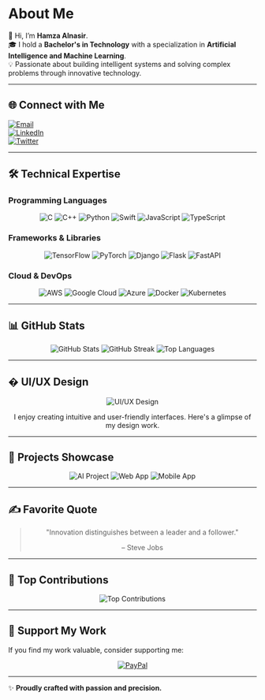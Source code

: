 # About Me
👋 Hi, I’m **Hamza Alnasir**.  
🎓 I hold a **Bachelor's in Technology** with a specialization in **Artificial Intelligence and Machine Learning**.  
💡 Passionate about building intelligent systems and solving complex problems through innovative technology.

---

## 🌐 Connect with Me
[![Email](https://img.shields.io/badge/Email-D14836?logo=gmail&logoColor=white)](mailto:hamzaalnasir7@gmail.com)  
[![LinkedIn](https://img.shields.io/badge/LinkedIn-0077B5?logo=linkedin&logoColor=white)](https://linkedin.com/in/yourprofile)  
[![Twitter](https://img.shields.io/badge/Twitter-1DA1F2?logo=twitter&logoColor=white)](https://twitter.com/yourprofile)  

---

## 🛠️ Technical Expertise
### Programming Languages
<div align="center">
  <img src="https://img.shields.io/badge/c-%2300599C.svg?style=flat&logo=c&logoColor=white" alt="C" />
  <img src="https://img.shields.io/badge/c++-%2300599C.svg?style=flat&logo=c%2B%2B&logoColor=white" alt="C++" />
  <img src="https://img.shields.io/badge/python-3670A0?style=flat&logo=python&logoColor=ffdd54" alt="Python" />
  <img src="https://img.shields.io/badge/swift-F54A2A?style=flat&logo=swift&logoColor=white" alt="Swift" />
  <img src="https://img.shields.io/badge/javascript-%23323330.svg?style=flat&logo=javascript&logoColor=%23F7DF1E" alt="JavaScript" />
  <img src="https://img.shields.io/badge/typescript-%23007ACC.svg?style=flat&logo=typescript&logoColor=white" alt="TypeScript" />
</div>

### Frameworks & Libraries
<div align="center">
  <img src="https://img.shields.io/badge/TensorFlow-%23FF6F00.svg?style=flat&logo=TensorFlow&logoColor=white" alt="TensorFlow" />
  <img src="https://img.shields.io/badge/PyTorch-%23EE4C2C.svg?style=flat&logo=PyTorch&logoColor=white" alt="PyTorch" />
  <img src="https://img.shields.io/badge/django-%23092E20.svg?style=flat&logo=django&logoColor=white" alt="Django" />
  <img src="https://img.shields.io/badge/flask-%23000.svg?style=flat&logo=flask&logoColor=white" alt="Flask" />
  <img src="https://img.shields.io/badge/FastAPI-005571?style=flat&logo=fastapi" alt="FastAPI" />
</div>

### Cloud & DevOps
<div align="center">
  <img src="https://img.shields.io/badge/AWS-%23FF9900.svg?style=flat&logo=amazon-aws&logoColor=white" alt="AWS" />
  <img src="https://img.shields.io/badge/GoogleCloud-%234285F4.svg?style=flat&logo=google-cloud&logoColor=white" alt="Google Cloud" />
  <img src="https://img.shields.io/badge/azure-%230072C6.svg?style=flat&logo=microsoftazure&logoColor=white" alt="Azure" />
  <img src="https://img.shields.io/badge/docker-%230db7ed.svg?style=flat&logo=docker&logoColor=white" alt="Docker" />
  <img src="https://img.shields.io/badge/kubernetes-%23326ce5.svg?style=flat&logo=kubernetes&logoColor=white" alt="Kubernetes" />
</div>

---

## 📊 GitHub Stats
<div align="center">
  <img src="https://github-readme-stats.vercel.app/api?username=HamzaAlnasir&theme=default&hide_border=false&include_all_commits=true&count_private=true" alt="GitHub Stats" />
  <img src="https://github-readme-streak-stats.herokuapp.com/?user=HamzaAlnasir&theme=default&hide_border=false" alt="GitHub Streak" />
  <img src="https://github-readme-stats.vercel.app/api/top-langs/?username=HamzaAlnasir&theme=default&hide_border=false&include_all_commits=true&count_private=true&layout=compact" alt="Top Languages" />
</div>

---

## � UI/UX Design
<div align="center">
  <img src="https://via.placeholder.com/400x200.png/0077B5/FFFFFF?text=UI/UX+Design" alt="UI/UX Design" />
  <p>I enjoy creating intuitive and user-friendly interfaces. Here's a glimpse of my design work.</p>
</div>

---

## 🎨 Projects Showcase
<div align="center">
  <img src="https://via.placeholder.com/400x200.png/FF6F00/FFFFFF?text=AI+Project" alt="AI Project" />
  <img src="https://via.placeholder.com/400x200.png/00ADD8/FFFFFF?text=Web+App" alt="Web App" />
  <img src="https://via.placeholder.com/400x200.png/092E20/FFFFFF?text=Mobile+App" alt="Mobile App" />
</div>

---

## ✍️ Favorite Quote
<div align="center">
  <blockquote>
    <p>"Innovation distinguishes between a leader and a follower."</p>
    <footer>– Steve Jobs</footer>
  </blockquote>
</div>

---

## 🚀 Top Contributions
<div align="center">
  <img src="https://github-contributor-stats.vercel.app/api?username=HamzaAlnasir&limit=5&theme=default&combine_all_yearly_contributions=true" alt="Top Contributions" />
</div>

---

## 🙌 Support My Work
If you find my work valuable, consider supporting me:  
<div align="center">
  <a href="https://paypal.me/alnasirhamza-1@oksbi">
    <img src="https://img.shields.io/badge/PayPal-00457C?style=for-the-badge&logo=paypal&logoColor=white" alt="PayPal" />
  </a>
</div>

---

✨ **Proudly crafted with passion and precision.**  
